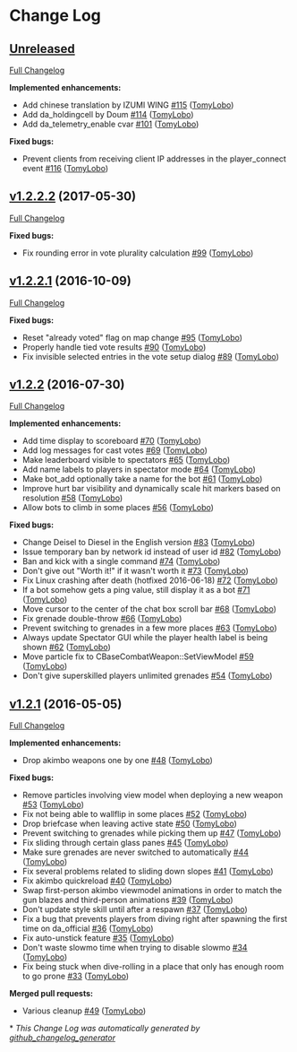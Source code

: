 # Change Log

## [Unreleased](https://github.com/BSVino/DoubleAction/tree/HEAD)

[Full Changelog](https://github.com/BSVino/DoubleAction/compare/v1.2.2.2...HEAD)

**Implemented enhancements:**

- Add chinese translation by IZUMI WING [\#115](https://github.com/BSVino/DoubleAction/pull/115) ([TomyLobo](https://github.com/TomyLobo))
- Add da\_holdingcell by Doum [\#114](https://github.com/BSVino/DoubleAction/pull/114) ([TomyLobo](https://github.com/TomyLobo))
- Add da\_telemetry\_enable cvar [\#101](https://github.com/BSVino/DoubleAction/pull/101) ([TomyLobo](https://github.com/TomyLobo))

**Fixed bugs:**

- Prevent clients from receiving client IP addresses in the player\_connect event [\#116](https://github.com/BSVino/DoubleAction/pull/116) ([TomyLobo](https://github.com/TomyLobo))

## [v1.2.2.2](https://github.com/BSVino/DoubleAction/tree/v1.2.2.2) (2017-05-30)
[Full Changelog](https://github.com/BSVino/DoubleAction/compare/v1.2.2.1...v1.2.2.2)

**Fixed bugs:**

- Fix rounding error in vote plurality calculation [\#99](https://github.com/BSVino/DoubleAction/pull/99) ([TomyLobo](https://github.com/TomyLobo))

## [v1.2.2.1](https://github.com/BSVino/DoubleAction/tree/v1.2.2.1) (2016-10-09)
[Full Changelog](https://github.com/BSVino/DoubleAction/compare/v1.2.2...v1.2.2.1)

**Fixed bugs:**

- Reset "already voted" flag on map change [\#95](https://github.com/BSVino/DoubleAction/pull/95) ([TomyLobo](https://github.com/TomyLobo))
- Properly handle tied vote results [\#90](https://github.com/BSVino/DoubleAction/pull/90) ([TomyLobo](https://github.com/TomyLobo))
- Fix invisible selected entries in the vote setup dialog [\#89](https://github.com/BSVino/DoubleAction/pull/89) ([TomyLobo](https://github.com/TomyLobo))

## [v1.2.2](https://github.com/BSVino/DoubleAction/tree/v1.2.2) (2016-07-30)
[Full Changelog](https://github.com/BSVino/DoubleAction/compare/v1.2.1...v1.2.2)

**Implemented enhancements:**

- Add time display to scoreboard [\#70](https://github.com/BSVino/DoubleAction/pull/70) ([TomyLobo](https://github.com/TomyLobo))
- Add log messages for cast votes [\#69](https://github.com/BSVino/DoubleAction/pull/69) ([TomyLobo](https://github.com/TomyLobo))
- Make leaderboard visible to spectators [\#65](https://github.com/BSVino/DoubleAction/pull/65) ([TomyLobo](https://github.com/TomyLobo))
- Add name labels to players in spectator mode [\#64](https://github.com/BSVino/DoubleAction/pull/64) ([TomyLobo](https://github.com/TomyLobo))
- Make bot\_add optionally take a name for the bot [\#61](https://github.com/BSVino/DoubleAction/pull/61) ([TomyLobo](https://github.com/TomyLobo))
- Improve hurt bar visibility and dynamically scale hit markers based on resolution [\#58](https://github.com/BSVino/DoubleAction/pull/58) ([TomyLobo](https://github.com/TomyLobo))
- Allow bots to climb in some places [\#56](https://github.com/BSVino/DoubleAction/pull/56) ([TomyLobo](https://github.com/TomyLobo))

**Fixed bugs:**

- Change Deisel to Diesel in the English version [\#83](https://github.com/BSVino/DoubleAction/pull/83) ([TomyLobo](https://github.com/TomyLobo))
- Issue temporary ban by network id instead of user id [\#82](https://github.com/BSVino/DoubleAction/pull/82) ([TomyLobo](https://github.com/TomyLobo))
- Ban and kick with a single command [\#74](https://github.com/BSVino/DoubleAction/pull/74) ([TomyLobo](https://github.com/TomyLobo))
- Don't give out "Worth it!" if it wasn't worth it [\#73](https://github.com/BSVino/DoubleAction/pull/73) ([TomyLobo](https://github.com/TomyLobo))
- Fix Linux crashing after death \(hotfixed 2016-06-18\) [\#72](https://github.com/BSVino/DoubleAction/pull/72) ([TomyLobo](https://github.com/TomyLobo))
- If a bot somehow gets a ping value, still display it as a bot [\#71](https://github.com/BSVino/DoubleAction/pull/71) ([TomyLobo](https://github.com/TomyLobo))
- Move cursor to the center of the chat box scroll bar [\#68](https://github.com/BSVino/DoubleAction/pull/68) ([TomyLobo](https://github.com/TomyLobo))
- Fix grenade double-throw [\#66](https://github.com/BSVino/DoubleAction/pull/66) ([TomyLobo](https://github.com/TomyLobo))
- Prevent switching to grenades in a few more places [\#63](https://github.com/BSVino/DoubleAction/pull/63) ([TomyLobo](https://github.com/TomyLobo))
- Always update Spectator GUI while the player health label is being shown [\#62](https://github.com/BSVino/DoubleAction/pull/62) ([TomyLobo](https://github.com/TomyLobo))
- Move particle fix to CBaseCombatWeapon::SetViewModel [\#59](https://github.com/BSVino/DoubleAction/pull/59) ([TomyLobo](https://github.com/TomyLobo))
- Don't give superskilled players unlimited grenades [\#54](https://github.com/BSVino/DoubleAction/pull/54) ([TomyLobo](https://github.com/TomyLobo))

## [v1.2.1](https://github.com/BSVino/DoubleAction/tree/v1.2.1) (2016-05-05)
[Full Changelog](https://github.com/BSVino/DoubleAction/compare/v1.2...v1.2.1)

**Implemented enhancements:**

- Drop akimbo weapons one by one [\#48](https://github.com/BSVino/DoubleAction/pull/48) ([TomyLobo](https://github.com/TomyLobo))

**Fixed bugs:**

- Remove particles involving view model when deploying a new weapon [\#53](https://github.com/BSVino/DoubleAction/pull/53) ([TomyLobo](https://github.com/TomyLobo))
- Fix not being able to wallflip in some places [\#52](https://github.com/BSVino/DoubleAction/pull/52) ([TomyLobo](https://github.com/TomyLobo))
- Drop briefcase when leaving active state [\#50](https://github.com/BSVino/DoubleAction/pull/50) ([TomyLobo](https://github.com/TomyLobo))
- Prevent switching to grenades while picking them up [\#47](https://github.com/BSVino/DoubleAction/pull/47) ([TomyLobo](https://github.com/TomyLobo))
- Fix sliding through certain glass panes [\#45](https://github.com/BSVino/DoubleAction/pull/45) ([TomyLobo](https://github.com/TomyLobo))
- Make sure grenades are never switched to automatically [\#44](https://github.com/BSVino/DoubleAction/pull/44) ([TomyLobo](https://github.com/TomyLobo))
- Fix several problems related to sliding down slopes [\#41](https://github.com/BSVino/DoubleAction/pull/41) ([TomyLobo](https://github.com/TomyLobo))
- Fix akimbo quickreload [\#40](https://github.com/BSVino/DoubleAction/pull/40) ([TomyLobo](https://github.com/TomyLobo))
- Swap first-person akimbo viewmodel animations in order to match the gun blazes and third-person animations [\#39](https://github.com/BSVino/DoubleAction/pull/39) ([TomyLobo](https://github.com/TomyLobo))
- Don't update style skill until after a respawn [\#37](https://github.com/BSVino/DoubleAction/pull/37) ([TomyLobo](https://github.com/TomyLobo))
- Fix a bug that prevents players from diving right after spawning the first time on da\_official [\#36](https://github.com/BSVino/DoubleAction/pull/36) ([TomyLobo](https://github.com/TomyLobo))
- Fix auto-unstick feature [\#35](https://github.com/BSVino/DoubleAction/pull/35) ([TomyLobo](https://github.com/TomyLobo))
- Don't waste slowmo time when trying to disable slowmo [\#34](https://github.com/BSVino/DoubleAction/pull/34) ([TomyLobo](https://github.com/TomyLobo))
- Fix being stuck when dive-rolling in a place that only has enough room to go prone [\#33](https://github.com/BSVino/DoubleAction/pull/33) ([TomyLobo](https://github.com/TomyLobo))

**Merged pull requests:**

- Various cleanup [\#49](https://github.com/BSVino/DoubleAction/pull/49) ([TomyLobo](https://github.com/TomyLobo))



\* *This Change Log was automatically generated by [github_changelog_generator](https://github.com/skywinder/Github-Changelog-Generator)*